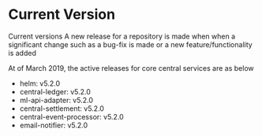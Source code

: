 # Current Version

Current versions A new release for a repository is made when when a significant change such as a bug-fix is made or a new feature/functionality is added

At of March 2019, the active releases for core central services are as below

* helm: v5.2.0
* central-ledger: v5.2.0
* ml-api-adapter: v5.2.0
* central-settlement: v5.2.0
* central-event-processor: v5.2.0
* email-notifier: v5.2.0

